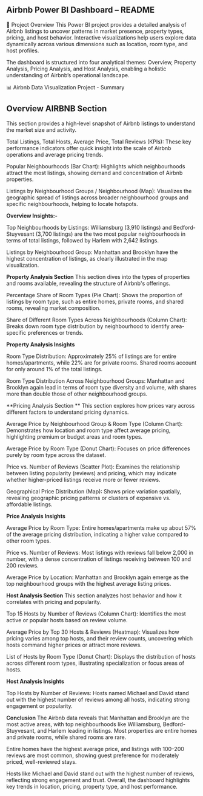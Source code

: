 ## Airbnb Power BI Dashboard – README
📌 Project Overview
This Power BI project provides a detailed analysis of Airbnb listings to uncover patterns in market presence, property types, pricing, and host behavior. Interactive visualizations help users explore data dynamically across various dimensions such as location, room type, and host profiles.

The dashboard is structured into four analytical themes: Overview, Property Analysis, Pricing Analysis, and Host Analysis, enabling a holistic understanding of Airbnb’s operational landscape.

📊 Airbnb Data Visualization Project - Summary

## **Overview AIRBNB Section**
This section provides a high-level snapshot of Airbnb listings to understand the market size and activity.

Total Listings, Total Hosts, Average Price, Total Reviews (KPIs): These key performance indicators offer quick insight into the scale of Airbnb operations and average pricing trends.

Popular Neighbourhoods (Bar Chart): Highlights which neighbourhoods attract the most listings, showing demand and concentration of Airbnb properties.

Listings by Neighbourhood Groups / Neighbourhood (Map): Visualizes the geographic spread of listings across broader neighbourhood groups and specific neighbourhoods, helping to locate hotspots.

**Overview Insights:-**

Top Neighbourhoods by Listings:
Williamsburg (3,910 listings) and Bedford-Stuyvesant (3,700 listings) are the two most popular neighbourhoods in terms of total listings, followed by Harlem with 2,642 listings.

Listings by Neighbourhood Group:
Manhattan and Brooklyn have the highest concentration of listings, as clearly illustrated in the map visualization.

**Property Analysis Section**
This section dives into the types of properties and rooms available, revealing the structure of Airbnb's offerings.

Percentage Share of Room Types (Pie Chart): Shows the proportion of listings by room type, such as entire homes, private rooms, and shared rooms, revealing market composition.

Share of Different Room Types Across Neighbourhoods (Column Chart): Breaks down room type distribution by neighbourhood to identify area-specific preferences or trends.

**Property Analysis Insights**

Room Type Distribution:
Approximately 25% of listings are for entire homes/apartments, while 22% are for private rooms. Shared rooms account for only around 1% of the total listings.

Room Type Distribution Across Neighbourhood Groups:
Manhattan and Brooklyn again lead in terms of room type diversity and volume, with shares more than double those of other neighbourhood groups.

**Pricing Analysis Section **
This section explores how prices vary across different factors to understand pricing dynamics.

Average Price by Neighbourhood Group & Room Type (Column Chart): Demonstrates how location and room type affect average pricing, highlighting premium or budget areas and room types.

Average Price by Room Type (Donut Chart): Focuses on price differences purely by room type across the dataset.

Price vs. Number of Reviews (Scatter Plot): Examines the relationship between listing popularity (reviews) and pricing, which may indicate whether higher-priced listings receive more or fewer reviews.

Geographical Price Distribution (Map): Shows price variation spatially, revealing geographic pricing patterns or clusters of expensive vs. affordable listings.

**Price Analysis Insights**

Average Price by Room Type:
Entire homes/apartments make up about 57% of the average pricing distribution, indicating a higher value compared to other room types.

Price vs. Number of Reviews:
Most listings with reviews fall below 2,000 in number, with a dense concentration of listings receiving between 100 and 200 reviews.

Average Price by Location:
Manhattan and Brooklyn again emerge as the top neighbourhood groups with the highest average listing prices.

**Host Analysis Section**
This section analyzes host behavior and how it correlates with pricing and popularity.

Top 15 Hosts by Number of Reviews (Column Chart): Identifies the most active or popular hosts based on review volume.

Average Price by Top 30 Hosts & Reviews (Heatmap): Visualizes how pricing varies among top hosts, and their review counts, uncovering which hosts command higher prices or attract more reviews.

List of Hosts by Room Type (Donut Chart): Displays the distribution of hosts across different room types, illustrating specialization or focus areas of hosts.

**Host Analysis Insights**

Top Hosts by Number of Reviews:
Hosts named Michael and David stand out with the highest number of reviews among all hosts, indicating strong engagement or popularity.

**Conclusion**
The Airbnb data reveals that Manhattan and Brooklyn are the most active areas, with top neighbourhoods like Williamsburg, Bedford-Stuyvesant, and Harlem leading in listings. Most properties are entire homes and private rooms, while shared rooms are rare.

Entire homes have the highest average price, and listings with 100–200 reviews are most common, showing guest preference for moderately priced, well-reviewed stays.

Hosts like Michael and David stand out with the highest number of reviews, reflecting strong engagement and trust. Overall, the dashboard highlights key trends in location, pricing, property type, and host performance.

